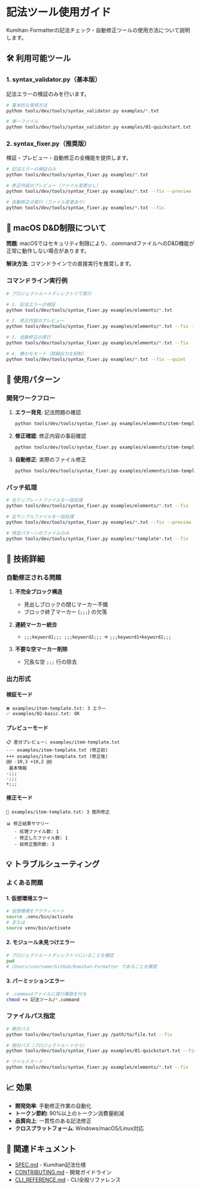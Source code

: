 # 記法ツール使用ガイド

Kumihan-Formatterの記法チェック・自動修正ツールの使用方法について説明します。

## 🛠️ 利用可能ツール

### 1. syntax_validator.py（基本版）
記法エラーの検証のみを行います。

```bash
# 基本的な使用方法
python tools/dev/tools/syntax_validator.py examples/*.txt

# 単一ファイル
python tools/dev/tools/syntax_validator.py examples/01-quickstart.txt
```

### 2. syntax_fixer.py（推奨版）
検証・プレビュー・自動修正の全機能を提供します。

```bash
# 記法エラーの検証のみ
python tools/dev/tools/syntax_fixer.py examples/*.txt

# 修正内容のプレビュー（ファイル変更なし）
python tools/dev/tools/syntax_fixer.py examples/*.txt --fix --preview

# 自動修正の実行（ファイル変更あり）
python tools/dev/tools/syntax_fixer.py examples/*.txt --fix
```

## 📱 macOS D&D制限について

**問題**: macOSではセキュリティ制限により、.commandファイルへのD&D機能が正常に動作しない場合があります。

**解決方法**: コマンドラインでの直接実行を推奨します。

### コマンドライン実行例

```bash
# プロジェクトルートディレクトリで実行

# 1. 記法エラーの検証
python tools/dev/tools/syntax_fixer.py examples/elements/*.txt

# 2. 修正内容のプレビュー
python tools/dev/tools/syntax_fixer.py examples/elements/*.txt --fix --preview

# 3. 自動修正の実行
python tools/dev/tools/syntax_fixer.py examples/elements/*.txt --fix

# 4. 静かなモード（詳細出力を抑制）
python tools/dev/tools/syntax_fixer.py examples/*.txt --fix --quiet
```

## 🎯 使用パターン

### 開発ワークフロー

1. **エラー発見**: 記法問題の確認
   ```bash
   python tools/dev/tools/syntax_fixer.py examples/elements/item-template.txt
   ```

2. **修正確認**: 修正内容の事前確認
   ```bash
   python tools/dev/tools/syntax_fixer.py examples/elements/item-template.txt --fix --preview
   ```

3. **自動修正**: 実際のファイル修正
   ```bash
   python tools/dev/tools/syntax_fixer.py examples/elements/item-template.txt --fix
   ```

### バッチ処理

```bash
# 全テンプレートファイルを一括処理
python tools/dev/tools/syntax_fixer.py examples/elements/*.txt --fix

# 全サンプルファイルを一括処理
python tools/dev/tools/syntax_fixer.py examples/*.txt --fix --preview

# 特定パターンのファイルのみ
python tools/dev/tools/syntax_fixer.py examples/*template*.txt --fix
```

## 🔧 技術詳細

### 自動修正される問題

1. **不完全ブロック構造**
   - 見出しブロックの閉じマーカー不備
   - ブロック終了マーカー (`;;;`) の欠落

2. **連続マーカー統合**
   - `;;;keyword1;;; ;;;keyword2;;;` → `;;;keyword1+keyword2;;;`

3. **不要な空マーカー削除**
   - 冗長な空 `;;;` 行の除去

### 出力形式

#### 検証モード
```
❌ examples/item-template.txt: 3 エラー
✅ examples/02-basic.txt: OK
```

#### プレビューモード
```
📋 差分プレビュー: examples/item-template.txt
--- examples/item-template.txt (修正前)
+++ examples/item-template.txt (修正後)
@@ -10,3 +10,2 @@
 基本情報
-;;;
-;;;
+;;;
```

#### 修正モード
```
🔧 examples/item-template.txt: 3 箇所修正

📊 修正結果サマリー
   - 処理ファイル数: 1
   - 修正したファイル数: 1
   - 総修正箇所数: 3
```

## 💡 トラブルシューティング

### よくある問題

#### 1. 仮想環境エラー
```bash
# 仮想環境をアクティベート
source .venv/bin/activate
# または
source venv/bin/activate
```

#### 2. モジュール未見つけエラー
```bash
# プロジェクトルートディレクトリにいることを確認
pwd
# /Users/username/GitHub/Kumihan-Formatter であることを確認
```

#### 3. パーミッションエラー
```bash
# .commandファイルに実行権限を付与
chmod +x 記法ツール/*.command
```

### ファイルパス指定

```bash
# 絶対パス
python tools/dev/tools/syntax_fixer.py /path/to/file.txt --fix

# 相対パス（プロジェクトルートから）
python tools/dev/tools/syntax_fixer.py examples/01-quickstart.txt --fix

# ワイルドカード
python tools/dev/tools/syntax_fixer.py examples/elements/*.txt --fix
```

## 📈 効果

- **開発効率**: 手動修正作業の自動化
- **トークン節約**: 90%以上のトークン消費量削減
- **品質向上**: 一貫性のある記法修正
- **クロスプラットフォーム**: Windows/macOS/Linux対応

## 🔗 関連ドキュメント

- [SPEC.md](../../SPEC.md) - Kumihan記法仕様
- [CONTRIBUTING.md](../../CONTRIBUTING.md) - 開発ガイドライン
- [CLI_REFERENCE.md](../user/CLI_REFERENCE.md) - CLI全般リファレンス
